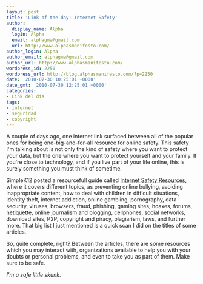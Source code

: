 ```yaml
---
layout: post
title: 'Link of the day: Internet Safety'
author:
  display_name: Alpha
  login: Alpha
  email: alphagma@gmail.com
  url: http://www.alphasmanifesto.com/
author_login: Alpha
author_email: alphagma@gmail.com
author_url: http://www.alphasmanifesto.com/
wordpress_id: 2250
wordpress_url: http://blog.alphasmanifesto.com/?p=2250
date: '2010-07-30 10:25:01 +0000'
date_gmt: '2010-07-30 12:25:01 +0000'
categories:
- Link del día
tags:
- internet
- seguridad
- copyright
---
```


A couple of days ago, one internet link surfaced between all of the popular ones for being one-big-and-for-all resource for online safety. This safety I'm talking about is not only the kind of safety where you want to protect your data, but the one where you want to protect yourself and your family. If you're close to technology, and if you live part of your life online, this is surely something you must think of sometime.

SimpleK12 posted a resourcefull guide called [Internet Safety Resources](http://www.simplek12.com/internetsafety), where it covers different topics, as preventing online bullying, avoiding inappropriate content, how to deal with children in difficult situations, identity theft, internet addiction, online gambling, pornography, data security, viruses, browsers, fraud, phishing, gaming sites, hoaxes, forums, netiquette, online journalism and blogging, cellphones, social networks, download sites, P2P, copyright and piracy, plagiarism, laws, and further more. That big list I just mentioned is a quick scan I did on the titles of some articles.

So, quite complete, right? Between the articles, there are some resources which you may interact with, organizations available to help you with your doubts or personal problems, and even to take you as part of them. Make sure to be safe.

_I'm a safe little skunk._
